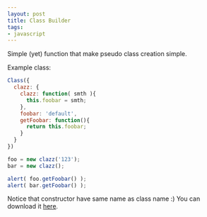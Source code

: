 ```yaml
---
layout: post
title: Class Builder
tags:
- javascript
---
```


Simple (yet) function that make pseudo class creation simple.

Example class:

```js
Class({
  clazz: {
    clazz: function( smth ){
      this.foobar = smth;
    },
    foobar: 'default',
    getFoobar: function(){
      return this.foobar;
    }
  }
})

foo = new clazz('123');
bar = new clazz();

alert( foo.getFoobar() );
alert( bar.getFoobar() );
```

Notice that constructor have same name as class name :)
You can download it [here](http://fazibear.googlepages.com/classBuilder.zip).
